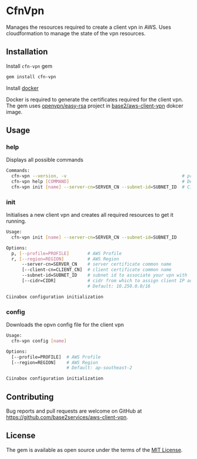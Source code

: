 # CfnVpn

Manages the resources required to create a client vpn in AWS.
Uses cloudformation to manage the state of the vpn resources.

## Installation

Install `cfn-vpn` gem

```bash
gem install cfn-vpn
```

Install [docker](https://docs.docker.com/install/)

Docker is required to generate the certificates required for the client vpn.
The gem uses [openvpn/easy-rsa](https://github.com/OpenVPN/easy-rsa) project in [base2/aws-client-vpn](https://hub.docker.com/r/base2/aws-client-vpn) dokcer image.

## Usage

### help

Displays all possible commands

```bash
Commands:
  cfn-vpn --version, -v                                            # print the version
  cfn-vpn help [COMMAND]                                           # Describe available commands or one specific command
  cfn-vpn init [name] --server-cn=SERVER_CN --subnet-id=SUBNET_ID  # Ciinabox configuration initialization
```

### init

Initialises a new client vpn and creates all required resources to get it running.

```bash
Usage:
  cfn-vpn init [name] --server-cn=SERVER_CN --subnet-id=SUBNET_ID

Options:
  p, [--profile=PROFILE]       # AWS Profile
  r, [--region=REGION]         # AWS Region
      --server-cn=SERVER_CN    # server certificate common name
      [--client-cn=CLIENT_CN]  # client certificate common name
      --subnet-id=SUBNET_ID    # subnet id to associate your vpn with
      [--cidr=CIDR]            # cidr from which to assign client IP addresses
                               # Default: 10.250.0.0/16

Ciinabox configuration initialization
```

### config

Downloads the opvn config file for the client vpn

```bash
Usage:
  cfn-vpn config [name]

Options:
  [--profile=PROFILE]  # AWS Profile
  [--region=REGION]    # AWS Region
                       # Default: ap-southeast-2

Ciinabox configuration initialization
```

## Contributing

Bug reports and pull requests are welcome on GitHub at https://github.com/base2services/aws-client-vpn.

## License

The gem is available as open source under the terms of the [MIT License](https://opensource.org/licenses/MIT).
